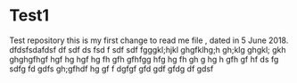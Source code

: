 # Test1
Test repository
this is my first change to read me file , dated in 5 June 2018.
dfdsfsdafdsf
df
sdf
ds
fsd
f
sdf
sdf
fgggkl;hjkl ghgfklhg;h gh;klg ghgkl; gkh ghghgfhgf
hgf
hg
hgf
hg
fh
gfh
gfhfgg
hfg
hg
fh
gh
g
hg
h
gfh
gf
hf
ds
fg
sdfg
fd
gdfs
gh;gfhdf
hg
gf
f
dgfgf
gfd
gdf
gfdg
df
gdsf
